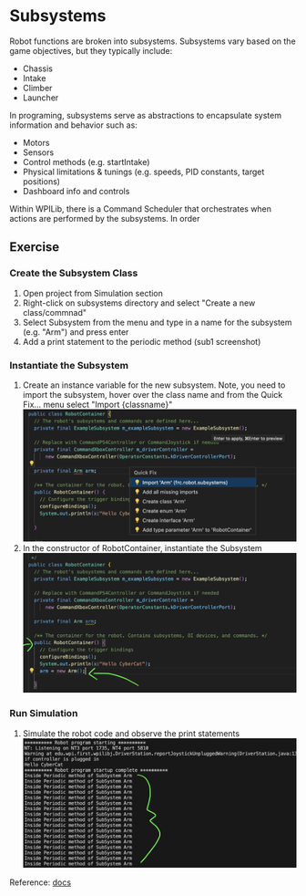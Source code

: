 # Subsystems
Robot functions are broken into subsystems.  Subsystems vary based on the game objectives, but they typically include:
- Chassis
- Intake
- Climber
- Launcher

In programing, subsystems serve as abstractions to encapsulate system information and behavior such as:
- Motors
- Sensors
- Control methods (e.g. startIntake)
- Physical limitations & tunings (e.g. speeds, PID constants, target positions)
- Dashboard info and controls

Within WPILib, there is a Command Scheduler that orchestrates when actions are performed by the subsystems.  In order 

## Exercise
### Create the Subsystem Class
1) Open project from Simulation section
1) Right-click on subsystems directory and select "Create a new class/commnad"
1) Select Subsystem from the menu and type in a name for the subsystem (e.g. "Arm") and press enter
1) Add a print statement to the periodic method
   (sub1 screenshot)

### Instantiate the Subsystem
1) Create an instance variable for the new subsystem.  Note, you need to import the subsystem, hover over the class name and from the Quick Fix... menu select "Import {classname}"
  <br> <img width="500" alt="Instantiation" src="https://github.com/cybercat5436/Programming_Basics/blob/main/assets/rc1.png"><br>
1) In the constructor of RobotContainer, instantiate the Subsystem
   <br> <img width="500" alt="Instantiation in constructor" src="https://github.com/cybercat5436/Programming_Basics/blob/main/assets/rc2.png"><br>
  

### Run Simulation
1) Simulate the robot code and observe the print statements
   <br> <img width="500" alt="Output Subsystem" src="https://github.com/cybercat5436/Programming_Basics/blob/main/assets/sub_out.png"><br>

Reference:
[docs](https://docs.wpilib.org/en/stable/docs/software/commandbased/subsystems.html)
